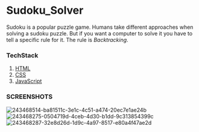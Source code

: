 # Sudoku_Solver


Sudoku is a popular puzzle game. Humans take different approaches when solving a sudoku puzzle. But if you want a computer to solve it you have to tell a specific rule for it. The rule is <i>Backtracking</i>.
### TechStack
1. <a href="https://www.geeksforgeeks.org/html/">HTML</a>
2. <a href="https://www.geeksforgeeks.org/css/">CSS</a>
3. <a href="https://www.geeksforgeeks.org/javascript/">JavaScript</a> 


### SCREENSHOTS

![243468514-ba81511c-3e1c-4c51-a474-20ec7e1ae24b](https://github.com/soumya-maheshwari/Sudoku_Solver/assets/104725768/0b76982f-f137-4df9-bcdc-af6600fb2bb2)
![243468275-0504719d-4ceb-4d30-b1dd-9c313854399c](https://github.com/soumya-maheshwari/Sudoku_Solver/assets/104725768/39ef82de-7aaa-4b8b-9d64-1f61f392dc86)
![243468287-32e8d26d-1d9c-4a97-8517-e80a4f47ae2d](https://github.com/soumya-maheshwari/Sudoku_Solver/assets/104725768/7f70d9aa-0359-4ba5-aae4-4a0d46a2f035)
